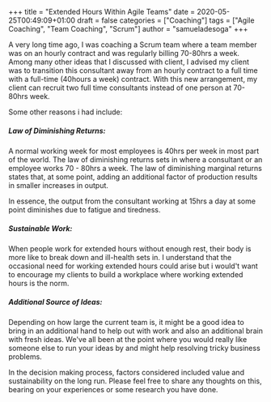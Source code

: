 +++
title = "Extended Hours Within Agile Teams"
date = 2020-05-25T00:49:09+01:00
draft = false
categories = ["Coaching"]
tags = ["Agile Coaching", "Team Coaching", "Scrum"]
author = "samueladesoga"
+++

A very long time ago, I was coaching a Scrum team where a team member was on an hourly contract and was regularly billing 70-80hrs a week. Among many other ideas that I discussed with client, I advised my client was to transition this consultant away from an hourly contract to a full time with a full-time (40hours a week) contract. With this new arrangement, my client can recruit two full time consultants instead of one person at 70-80hrs week. 

Some other reasons i had include: 

##### Law of Diminishing Returns: 
A normal working week for most employees is 40hrs per week in most part of the world. The law of diminishing returns sets in where a consultant or an employee works 70 - 80hrs a week.
The law of diminishing marginal returns states that, at some point, adding an additional factor of production results in smaller increases in output.

In essence, the output from the consultant working at 15hrs a day at some point diminishes due to fatigue and tiredness.

##### Sustainable Work: 
When people work for extended hours without enough rest, their body is more like to break down and ill-health sets in. I understand that the occasional need for working extended hours could arise but i would't want to encourage my clients to build a workplace where working extended hours is the norm.

##### Additional Source of Ideas: 
Depending on how large the current team is, it might be a good idea to bring in an additional hand to help out with work and also an additional brain with fresh ideas. We've all been at the point where you would really like someone else to run your ideas by and might help resolving tricky business problems.

In the decision making process, factors considered included value and sustainability on the long run. Please feel free to share any thoughts on this, bearing on your experiences or some research you have done.
